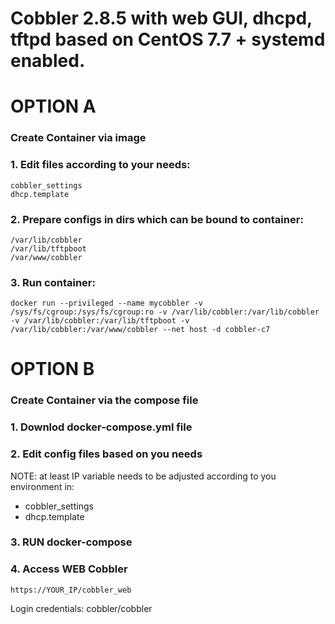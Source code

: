 # Cobbler 2.8.5 with web GUI, dhcpd, tftpd based on CentOS 7.7 + systemd enabled.


# OPTION A
### Create Container via image 
### 1. Edit files according to your needs:
```
cobbler_settings
dhcp.template
```
### 2. Prepare configs in dirs which can be bound to container:
```
/var/lib/cobbler
/var/lib/tftpboot
/var/www/cobbler
```

### 3. Run container:
```
docker run --privileged --name mycobbler -v /sys/fs/cgroup:/sys/fs/cgroup:ro -v /var/lib/cobbler:/var/lib/cobbler -v /var/lib/cobbler:/var/lib/tftpboot -v /var/lib/cobbler:/var/www/cobbler --net host -d cobbler-c7
```



# OPTION B
### Create Container via the compose file

### 1. Downlod docker-compose.yml file

### 2. Edit config files based on you needs 
NOTE: at least IP variable needs to be adjusted according to you environment in:
- cobbler_settings
- dhcp.template

### 3. RUN docker-compose

### 4. Access WEB Cobbler
```
https://YOUR_IP/cobbler_web
```
Login credentials: cobbler/cobbler
